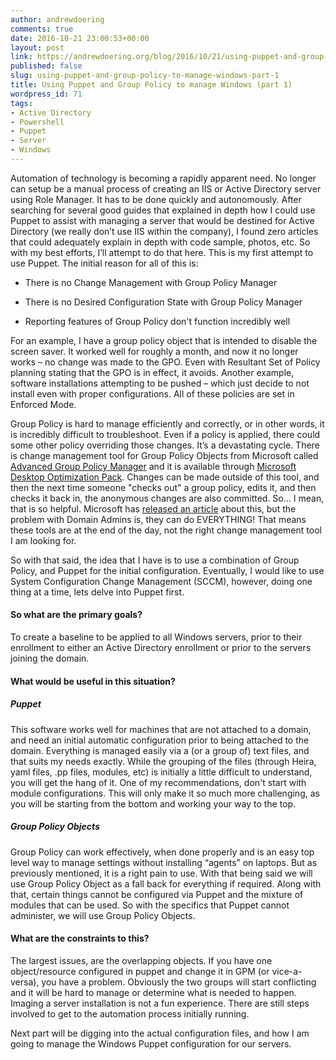 ```yaml
---
author: andrewdoering
comments: true
date: 2016-10-21 23:00:53+00:00
layout: post
link: https://andrewdoering.org/blog/2016/10/21/using-puppet-and-group-policy-to-manage-windows-part-1/
published: false
slug: using-puppet-and-group-policy-to-manage-windows-part-1
title: Using Puppet and Group Policy to manage Windows (part 1)
wordpress_id: 71
tags:
- Active Directory
- Powershell
- Puppet
- Server
- Windows
---
```


Automation of technology is becoming a rapidly apparent need. No longer can setup be a manual process of creating an IIS or Active Directory server using Role Manager. It has to be done quickly and autonomously. After searching for several good guides that explained in depth how I could use Puppet to assist with managing a server that would be destined for Active Directory (we really don’t use IIS within the company), I found zero articles that could adequately explain in depth with code sample, photos, etc. So with my best efforts, I’ll attempt to do that here. This is my first attempt to use Puppet. The initial reason for all of this is:




    
  * There is no Change Management with Group Policy Manager

    
  * There is no Desired Configuration State with Group Policy Manager

    
  * Reporting features of Group Policy don't function incredibly well



For an example, I have a group policy object that is intended to disable the screen saver. It worked well for roughly a month, and now it no longer works – no change was made to the GPO. Even with Resultant Set of Policy planning stating that the GPO is in effect, it avoids. Another example, software installations attempting to be pushed – which just decide to not install even with proper configurations. All of these policies are set in Enforced Mode.

Group Policy is hard to manage efficiently and correctly, or in other words, it is incredibly difficult to troubleshoot. Even if a policy is applied, there could some other policy overriding those changes. It’s a devastating cycle. There is change management tool for Group Policy Objects from Microsoft called [Advanced Group Policy Manager](https://technet.microsoft.com/en-us/windows/hh826067.aspx) and it is available through [Microsoft Desktop Optimization Pack](https://msdn.microsoft.com/en-us/subscriptions/downloads/#FileId=65215). Changes can be made outside of this tool, and then the next time someone "checks out" a group policy, edits it, and then checks it back in, the anonymous changes are also committed. So... I mean, that is so helpful. Microsoft has [released an article](https://blogs.technet.microsoft.com/askds/2011/06/21/forcing-domain-admins-to-use-agpm-but-not-really/) about this, but the problem with Domain Admins is, they can do EVERYTHING! That means these tools are at the end of the day, not the right change management tool I am looking for.

So with that said, the idea that I have is to use a combination of Group Policy, and Puppet for the initial configuration. Eventually, I would like to use System Configuration Change Management (SCCM), however, doing one thing at a time, lets delve into Puppet first.



#### So what are the primary goals?



To create a baseline to be applied to all Windows servers, prior to their enrollment to either an Active Directory enrollment or prior to the servers joining the domain.



#### What would be useful in this situation?





##### Puppet



This software works well for machines that are not attached to a domain, and need an initial automatic configuration prior to being attached to the domain. Everything is managed easily via a (or a group of) text files, and that suits my needs exactly. While the grouping of the files (through Heira, yaml files, .pp files, modules, etc) is initially a little difficult to understand, you will get the hang of it. One of my recommendations, don't start with module configurations. This will only make it so much more challenging, as you will be starting from the bottom and working your way to the top.



##### Group Policy Objects



Group Policy can work effectively, when done properly and is an easy top level way to manage settings without installing “agents” on laptops. But as previously mentioned, it is a right pain to use. With that being said we will use Group Policy Object as a fall back for everything if required. Along with that, certain things cannot be configured via Puppet and the mixture of modules that can be used. So with the specifics that Puppet cannot administer, we will use Group Policy Objects.



#### What are the constraints to this?



The largest issues, are the overlapping objects. If you have one object/resource configured in puppet and change it in GPM (or vice-a-versa), you have a problem. Obviously the two groups will start conflicting and it will be hard to manage or determine what is needed to happen. Imaging a server installation is not a fun experience. There are still steps involved to get to the automation process initially running.

Next part will be digging into the actual configuration files, and how I am going to manage the Windows Puppet configuration for our servers.
